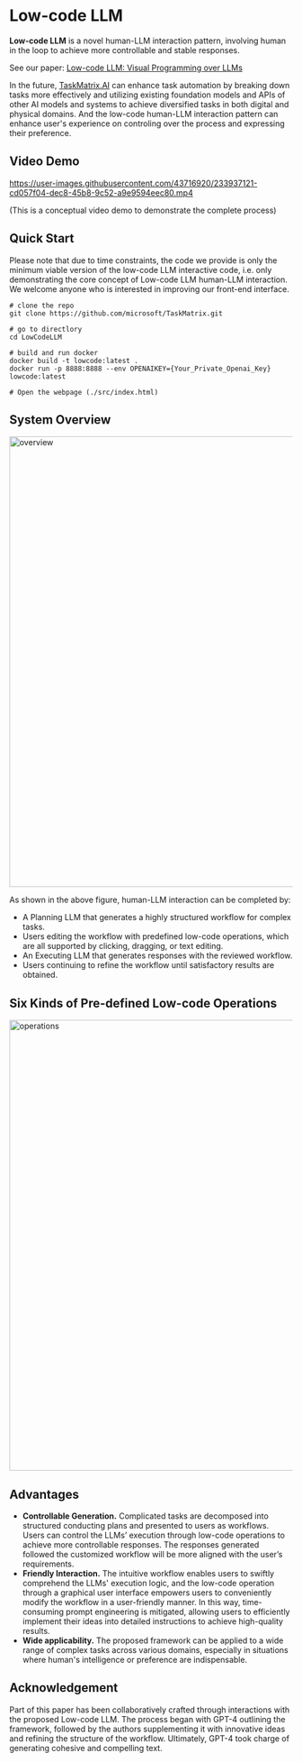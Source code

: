 # Low-code LLM

**Low-code LLM** is a novel human-LLM interaction pattern, involving human in the loop to achieve more controllable and stable responses.

See our paper: [Low-code LLM: Visual Programming over LLMs](https://arxiv.org/abs/2304.08103)

In the future, [TaskMatrix.AI](https://arxiv.org/abs/2304.08103) can enhance task automation by breaking down tasks more effectively and utilizing existing foundation models and APIs of other AI models and systems to achieve diversified tasks in both digital and physical domains. And the low-code human-LLM interaction pattern can enhance user's experience on controling over the process and expressing their preference.

## Video Demo
https://user-images.githubusercontent.com/43716920/233937121-cd057f04-dec8-45b8-9c52-a9e9594eec80.mp4

(This is a conceptual video demo to demonstrate the complete process)

## Quick Start
Please note that due to time constraints, the code we provide is only the minimum viable version of the low-code LLM interactive code, i.e. only demonstrating the core concept of Low-code LLM human-LLM interaction. We welcome anyone who is interested in improving our front-end interface.
```
# clone the repo
git clone https://github.com/microsoft/TaskMatrix.git

# go to directlory
cd LowCodeLLM

# build and run docker
docker build -t lowcode:latest .
docker run -p 8888:8888 --env OPENAIKEY={Your_Private_Openai_Key} lowcode:latest

# Open the webpage (./src/index.html)
```

## System Overview

<img src="https://github.com/microsoft/TaskMatrix/blob/main/assets/low-code-llm.png" alt="overview" width="800"/>

As shown in the above figure, human-LLM interaction can be completed by:
- A Planning LLM that generates a highly structured workflow for complex tasks.
- Users editing the workflow with predefined low-code operations, which are all supported by clicking, dragging, or text editing. 
- An Executing LLM that generates responses with the reviewed workflow. 
- Users continuing to refine the workflow until satisfactory results are obtained.

## Six Kinds of Pre-defined Low-code Operations
<img src="https://github.com/microsoft/TaskMatrix/blob/main/assets/low-code-operation.png" alt="operations" width="800"/>

## Advantages

- **Controllable Generation.** Complicated tasks are decomposed into structured conducting plans and presented to users as workflows. Users can control the LLMs’ execution through low-code operations to achieve more controllable responses. The responses generated followed the customized workflow will be more aligned with the user’s requirements.
- **Friendly Interaction.** The intuitive workflow enables users to swiftly comprehend the LLMs' execution logic, and the low-code operation through a graphical user interface empowers users to conveniently modify the workflow in a user-friendly manner. In this way, time-consuming prompt engineering is mitigated, allowing users to efficiently implement their ideas into detailed instructions to achieve high-quality results.
- **Wide applicability.** The proposed framework can be applied to a wide range of complex tasks across various domains, especially in situations where human's intelligence or preference are indispensable.


## Acknowledgement
Part of this paper has been collaboratively crafted through interactions with the proposed Low-code LLM. The process began with GPT-4 outlining the framework, followed by the authors supplementing it with innovative ideas and refining the structure of the workflow. Ultimately, GPT-4 took charge of generating cohesive and compelling text.
